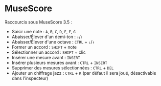# MuseScore

Raccourcis sous MuseScore 3.5 :
- Saisir une note : `A`, `B`, `C`, `D`, `E`, `F`, `G`
- Abaisser/Élever d'un demi-ton : `↓`/`↑`
- Abaisser/Élever d'une octave : `CTRL` + `↓`/`↑`
- Former un accord : `SHIFT` + note
- Sélectionner un accord : `SHIFT` + clic
- Insérer une mesure avant : `INSERT`
- Insérer plusieurs mesures avant : `CTRL` + `INSERT`
- Supprimer des mesures sélectionnées : `CTRL` + `DEL`
- Ajouter un chiffrage jazz : `CTRL` + `K` (par défaut il sera joué, désactivable dans l'inspecteur)
